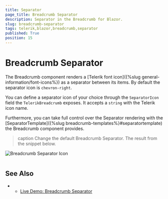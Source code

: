 ```yaml
---
title: Separator
page_title: Breadcrumb Separator
description: Separator in the Breadcrumb for Blazor.
slug: breadcrumb-separator
tags: telerik,blazor,breadcrumb,separator
published: True
position: 15
---
```


# Breadcrumb Separator

The Breadcrumb component renders a [Telerik font icon]({%slug general-information/font-icons%}) as a separator between its items. By default the separator icon is `chevron-right`.

You can define a separator icon of your choice through the `SeparatorIcon` field the `TelerikBreadcrumb` exposes. It accepts a `string` with the Telerik icon name.

Furthermore, you can take full control over the Separator rendering with the [SeparatorTemplate]({%slug breadcrumb-templates%}#separatortemplate) the Breadcrumb component provides.

>caption Change the default Breadcrumb Separator. The result from the snippet below.

![Breadcrumb Separator Icon](images/)

````CSHTML

````


## See Also

  * * [Live Demo: Breadcrumb Separator](https://demos.telerik.com/blazor-ui/breadcrumb/separator)